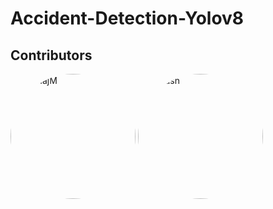 # Accident-Detection-Yolov8

## Contributors

<div style="display: inline-block; position: relative;">
  <a href="https://github.com/KushajM">
    <img src="https://avatars.githubusercontent.com/u/85050534?v=4" alt="KushajM" style="width: 200px; height: 200px; overflow: hidden; border-radius: 50%;">
  </a>
</div>

<div style="display: inline-block; position: relative;">
  <a href="https://github.com/Puyush">
    <img src="https://avatars.githubusercontent.com/u/OTHER_USER_ID?v=4" alt="Puyush" style="width: 200px; height: 200px; overflow: hidden; border-radius: 50%;">
  </a>
</div>
